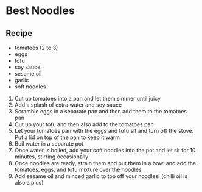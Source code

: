 # Best Noodles

## Recipe
- tomatoes (2 to 3)
- eggs
- tofu
- soy sauce
- sesame oil
- garlic
- soft noodles

1. Cut up tomatoes into a pan and let them simmer until juicy
2. Add a splash of extra water and soy sauce
3. Scramble eggs in a separate pan and then add them to the tomatoes pan
4. Cut up your tofu and then also add to the tomatoes pan
4. Let your tomatoes pan with the eggs and tofu sit and turn off the stove. Put a lid on top of the pan to keep it warm
5. Boil water in a separate pot
6. Once water is boiled, add your soft noodles into the pot and let sit for 10 minutes, stirring occasionally
7. Once noodles are ready, strain them and put them in a bowl and add the tomatoes, eggs, and tofu mixture over the noodles
8. Add sesame oil and minced garlic to top off your noodles! (chilli oil is also a plus)
